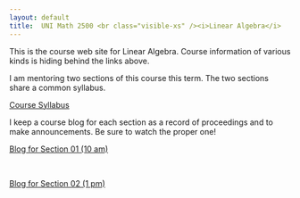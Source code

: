 ```yaml
---
layout: default
title:  UNI Math 2500 <br class="visible-xs" /><i>Linear Algebra</i>
---
```


This is the course web site for Linear Algebra. Course information of various kinds
is hiding behind the links above.

I am mentoring two sections of this course this term. The two sections share a
common syllabus.

<div class="text-center">
<a class="btn btn-default btn-lg" href="{{site.baseurl}}/syllabus/">Course Syllabus</a>
</div>

I keep a course blog for each section as a record of proceedings and to make
announcements. Be sure to watch the proper one!

<div class="row">
  <div class="col-xs-12 col-sm-6 text-center">  
    <a class="btn btn-primary btn-lg" href="{{site.baseurl}}/blog1/">Blog for Section 01 (10 am)</a>
  </div>
  <div class="col-xs-12 visible-xs">
  <p><br /></p>
  </div>
  <div class="col-xs-12 col-sm-6 text-center">
    <a class="btn btn-primary btn-lg" href="{{site.baseurl}}/blog2/">Blog for Section 02 (1 pm)</a>
  </div>
</div>

<p><br />
</p>
